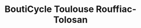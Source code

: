 ---
title: "BoutiCycle Toulouse Rouffiac-Tolosan"
url: /rouffiac-tolosan/bouticycle-toulouse-rouffiac-tolosan/
shop: Fahrrad
---